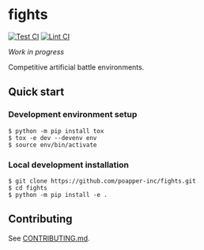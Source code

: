 # fights

[![Test CI](https://github.com/poapper-inc/fights/actions/workflows/test.yml/badge.svg)](https://github.com/poapper-inc/fights/actions/workflows/test.yml)
[![Lint CI](https://github.com/poapper-inc/fights/actions/workflows/lint.yml/badge.svg)](https://github.com/poapper-inc/fights/actions/workflows/lint.yml) 

*Work in progress*

Competitive artificial battle environments.

## Quick start

### Development environment setup

```shell
$ python -m pip install tox
$ tox -e dev --devenv env
$ source env/bin/activate
```

### Local development installation

```shell
$ git clone https://github.com/poapper-inc/fights.git
$ cd fights
$ python -m pip install -e .
```

## Contributing

See [CONTRIBUTING.md](CONTRIBUTING.md).
